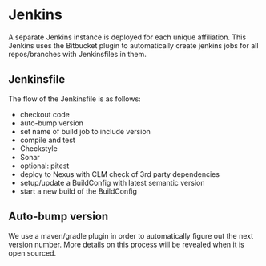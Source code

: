 # Jenkins

A separate Jenkins instance is deployed for each unique affiliation. This Jenkins uses the Bitbucket plugin to automatically create jenkins jobs for all repos/branches with Jenkinsfiles in them.

## Jenkinsfile
The flow of the Jenkinsfile is as follows:
 - checkout code
 - auto-bump version
 - set name of build job to include version
 - compile and test
 - Checkstyle
 - Sonar
 - optional: pitest
 - deploy to Nexus with CLM check of 3rd party dependencies
 - setup/update a BuildConfig with latest semantic version
 - start a new build of the BuildConfig


## Auto-bump version
We use a maven/gradle plugin in order to automatically figure out the next version number. More details on this process will be revealed when it is open sourced.
